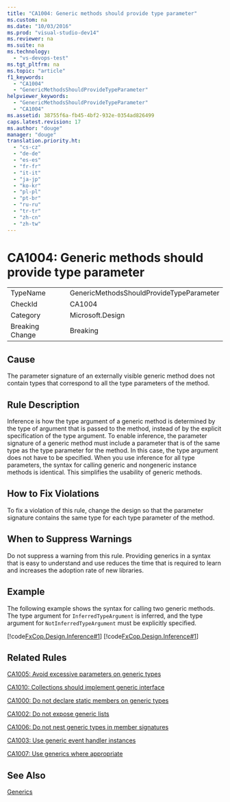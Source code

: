 ```yaml
---
title: "CA1004: Generic methods should provide type parameter"
ms.custom: na
ms.date: "10/03/2016"
ms.prod: "visual-studio-dev14"
ms.reviewer: na
ms.suite: na
ms.technology: 
  - "vs-devops-test"
ms.tgt_pltfrm: na
ms.topic: "article"
f1_keywords: 
  - "CA1004"
  - "GenericMethodsShouldProvideTypeParameter"
helpviewer_keywords: 
  - "GenericMethodsShouldProvideTypeParameter"
  - "CA1004"
ms.assetid: 38755f6a-fb45-4bf2-932e-0354ad826499
caps.latest.revision: 17
ms.author: "douge"
manager: "douge"
translation.priority.ht: 
  - "cs-cz"
  - "de-de"
  - "es-es"
  - "fr-fr"
  - "it-it"
  - "ja-jp"
  - "ko-kr"
  - "pl-pl"
  - "pt-br"
  - "ru-ru"
  - "tr-tr"
  - "zh-cn"
  - "zh-tw"
---
```

# CA1004: Generic methods should provide type parameter
|||  
|-|-|  
|TypeName|GenericMethodsShouldProvideTypeParameter|  
|CheckId|CA1004|  
|Category|Microsoft.Design|  
|Breaking Change|Breaking|  
  
## Cause  
 The parameter signature of an externally visible generic method does not contain types that correspond to all the type parameters of the method.  
  
## Rule Description  
 Inference is how the type argument of a generic method is determined by the type of argument that is passed to the method, instead of by the explicit specification of the type argument. To enable inference, the parameter signature of a generic method must include a parameter that is of the same type as the type parameter for the method. In this case, the type argument does not have to be specified. When you use inference for all type parameters, the syntax for calling generic and nongeneric instance methods is identical. This simplifies the usability of generic methods.  
  
## How to Fix Violations  
 To fix a violation of this rule, change the design so that the parameter signature contains the same type for each type parameter of the method.  
  
## When to Suppress Warnings  
 Do not suppress a warning from this rule. Providing generics in a syntax that is easy to understand and use reduces the time that is required to learn and increases the adoption rate of new libraries.  
  
## Example  
 The following example shows the syntax for calling two generic methods. The type argument for `InferredTypeArgument` is inferred, and the type argument for `NotInferredTypeArgument` must be explicitly specified.  
  
 [!code[FxCop.Design.Inference#1](../codequality/codesnippet/VisualBasic/ca1004--generic-methods-should-provide-type-parameter_1.vb)]
[!code[FxCop.Design.Inference#1](../codequality/codesnippet/CSharp/ca1004--generic-methods-should-provide-type-parameter_1.cs)]  
  
## Related Rules  
 [CA1005: Avoid excessive parameters on generic types](../codequality/ca1005--avoid-excessive-parameters-on-generic-types.md)  
  
 [CA1010: Collections should implement generic interface](../codequality/ca1010--collections-should-implement-generic-interface.md)  
  
 [CA1000: Do not declare static members on generic types](../codequality/ca1000--do-not-declare-static-members-on-generic-types.md)  
  
 [CA1002: Do not expose generic lists](../codequality/ca1002--do-not-expose-generic-lists.md)  
  
 [CA1006: Do not nest generic types in member signatures](../codequality/ca1006--do-not-nest-generic-types-in-member-signatures.md)  
  
 [CA1003: Use generic event handler instances](../codequality/ca1003--use-generic-event-handler-instances.md)  
  
 [CA1007: Use generics where appropriate](../codequality/ca1007--use-generics-where-appropriate.md)  
  
## See Also  
 [Generics](../Topic/Generics%20\(C%23%20Programming%20Guide\).md)